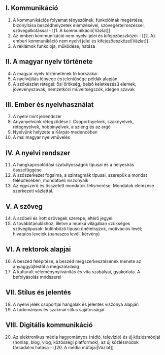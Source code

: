 ## I. Kommunikáció
1. A kommunikációs folyamat tényezőinek, funkcióinak megértése, bizonyítása beszédhelyzetek elemzésével, szövegértelmezéssel, szövegalkotással - [[1. A kommunikáció|Vázlat]]
2. Az emberi kommunikáció nem nyelvi jelei és kifejezőeszközei - [[2. Az emberi kommunikáció nem nyelvi jelei és kifejezőeszközei|Vázlat]]
3. A reklámok funkciója, működése, hatása

## II. A magyar nyelv története

4. A magyar nyelv történetének fő korszakai
5. A nyelvújítás lényege és jelentősége példák alapján
6. A szókészlet rétegei: ősi örökség, belső keletkezésű elemek, jövevényszavak, nemzetközi műveltségszók, idegen szavak

## III. Ember és nyelvhasználat

7. A nyelv mint jelrendszer
8. Anyanyelvünk rétegződése I. Csoportnyelvek, szaknyelvek, rétegnyelvek, hobbinyelvek, a szleng és az argó
9. Nyelvünk helyzete a Kárpát-medencében
10. A mai magyar nyelvművelés

## IV. A nyelvi rendszer

11. A hangkapcsolódási szabályosságok típusai és a helyesírás összefüggése
12. A szószerkezet fogalma, a szintagmák típusai, szerepük a mondat felépítésében, mondatbeli viszonyaik
13. Az egyszerű és összetett mondatok felismerése. Mondatok elemzése szerkezeti vázlattal.

## V. A szöveg

14. A szóbeli és írott szövegek szerepe, eltérő jegyei
15. A továbbtanuláshoz, illetve a munka világában szükséges szövegtípusok: különböző típusú önéletrajzok, motivációs levél; hivatalos levelek (panaszos levél, kérvény)

## VI. A rektorok alapjai

16. A beszéd felépítése, a beszéd megszerkesztésének menete az anyaggyűjtéstől a megszólalásig
17. A kulturált véleménynyilvánítás és vita szabályai, gyakorlata. A befolyásolás módszerei

## VII. Stílus és jelentés

18. A nyelvi jelek csoportjai hangalak és jelentés viszonya alapján
19. A tudományos és szakmai stílus sajátosságai

## VIII. Digitális kommunikáció

20. Az elektronikus média hagyományos (rádió, televízió) és új közlésmódjai (honlap, blog, vlog, közösségi platformok), az új közlésmódok társadalmi hatása - [[20. A média műfajai|Vázlat]]